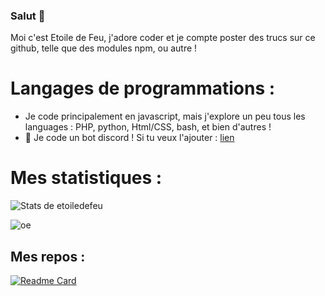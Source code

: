 ### Salut 👋


Moi c'est Etoile de Feu, j'adore coder et je compte poster des trucs sur ce github, telle que des modules npm, ou autre !




<h1>Langages de programmations :</h1>

+ Je code principalement en javascript, mais j'explore un peu tous les languages : PHP, python, Html/CSS, bash, et bien d'autres !
+ 🤖 Je code un bot discord ! Si tu veux l'ajouter : [lien](https://top.gg/bot/988866995393024040)

<h1>Mes statistiques :</h1>

![Stats de etoiledefeu](https://github-readme-stats.vercel.app/api?username=etoiledefeu&show_icons=true&theme=tokyonight)

![oe](https://komarev.com/ghpvc/?username=etoiledefeu&color=blue)

<h2>Mes repos :</h2>

[![Readme Card](https://github-readme-stats.vercel.app/api/pin/?username=etoiledefeu&repo=sbot-docs)](https://github.com/etoiledefeu/sbot-docs)

